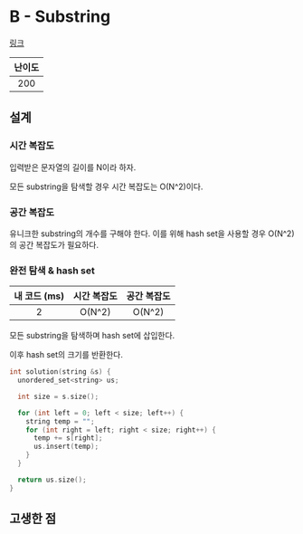 # B - Substring

[링크](https://atcoder.jp/contests/abc347/tasks/abc347_b)

| 난이도 |
| :----: |
|  200   |

## 설계

### 시간 복잡도

입력받은 문자열의 길이를 N이라 하자.

모든 substring을 탐색할 경우 시간 복잡도는 O(N^2)이다.

### 공간 복잡도

유니크한 substring의 개수를 구해야 한다. 이를 위해 hash set을 사용할 경우 O(N^2)의 공간 복잡도가 필요하다.

### 완전 탐색 & hash set

| 내 코드 (ms) | 시간 복잡도 | 공간 복잡도 |
| :----------: | :---------: | :---------: |
|      2       |   O(N^2)    |   O(N^2)    |

모든 substring을 탐색하며 hash set에 삽입한다.

이후 hash set의 크기를 반환한다.

```cpp
int solution(string &s) {
  unordered_set<string> us;

  int size = s.size();

  for (int left = 0; left < size; left++) {
    string temp = "";
    for (int right = left; right < size; right++) {
      temp += s[right];
      us.insert(temp);
    }
  }

  return us.size();
}
```

## 고생한 점

